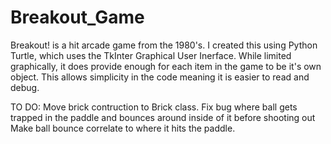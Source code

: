 # Breakout_Game
Breakout! is a hit arcade game from the 1980's. I created this using Python Turtle, which uses the TkInter Graphical User Inerface. While limited graphically, it does provide enough for each item in the game to be it's own object. This allows simplicity in the code meaning it is easier to read and debug. 

TO DO:
Move brick contruction to Brick class.
Fix bug where ball gets trapped in the paddle and bounces around inside of it before shooting out
Make ball bounce correlate to where it hits the paddle.
